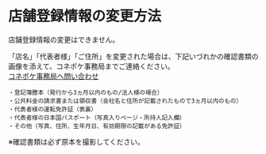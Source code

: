 # 店舗登録情報の変更方法

店舗登録情報の変更はできません。

「店名」「代表者様」「ご住所」を変更された場合は、下記いづれかの確認書類の画像を添えて、コネポケ事務局までご連絡ください。  
[コネポケ事務局へ問い合わせ](mailto:support@conepoke.com)

    ・登記簿謄本（発行から3ヵ月以内のもの/法人様の場合）
    ・公共料金の請求書または領収書（会社名と住所が記載されたもので3ヵ月以内のもの）  
    ・代表者様の運転免許証（表裏）  
    ・代表者様の日本国パスポート（写真入りページ・所持人記入欄）  
    ・その他（写真、住所、生年月日、有効期限の記載がある免許証）

※確認書類は必ず原本を撮影してください。

